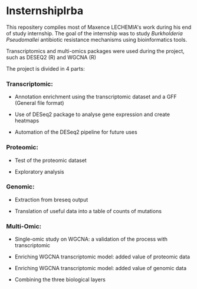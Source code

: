 
# InsternshipIrba
This repositery compiles most of Maxence LECHEMIA's work during his end of study internship.
The goal of the internship was to study _Burkholderia Pseudomallei_ antibiotic resistance mechanisms using bioinformatics tools. 

Transcriptomics and multi-omics packages were used during the project, such as DESEQ2 (R) and WGCNA (R)

The project is divided in 4 parts:



### Transcriptomic:

  - Annotation enrichment using the transcriptomic dataset and a GFF (General file format)
  
  - Use of DESeq2 package to analyse gene expression and create heatmaps
  
  - Automation of the DESeq2 pipeline for future uses




### Proteomic:

  - Test of the proteomic dataset
  
  - Exploratory analysis



  
### Genomic:

  - Extraction from breseq output 
  
  - Translation of useful data into a table of counts of mutations



  
### Multi-Omic:

  - Single-omic study on WGCNA: a validation of the process with transcriptomic
  
  - Enriching WGCNA transcriptomic model: added value of proteomic data
  
  - Enriching WGCNA transcriptomic model: added value of genomic data
  
  - Combining the three biological layers



